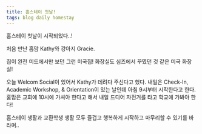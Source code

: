 ```yaml
---
title: 홈스테이 첫날!
tags: blog daily homestay
---
```


홈스테이 첫날이 시작되었다..!

처음 만난 홈맘 Kathy와 강아지 Gracie.


집이 완전 미드에서만 보던 그런 미국집! 화장실도 심즈에서 꾸몄던 것 같은 미국 화장실!

오늘 Welcom Social이 있어서 Kathy가 데려다 주신다고 했다.
내일은 Check-In, Academic Workshop, & Orientation이 있는 날인데 아침 9시부터 시작한다고 한다. 
홈맘은 교회에 10시에 가셔야 한다고 해서 내일 드디어 자전거를 타고 학교에 가봐야 한다!


홈스테이 생활과 교환학생 생활 모두 즐겁고 행복하게 시작하고 마무리할 수 있기를 바라며..
